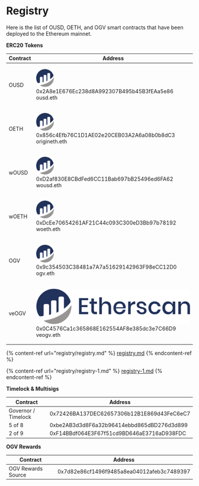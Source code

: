 # Registry

Here is the list of OUSD, OETH, and OGV smart contracts that have been deployed to the Ethereum mainnet.&#x20;

**ERC20 Tokens**

| Contract | Address                                                                                                                                                                                                                                      |
| -------- | -------------------------------------------------------------------------------------------------------------------------------------------------------------------------------------------------------------------------------------------- |
| OUSD     | <p><a href="https://etherscan.io/address/0x2A8e1E676Ec238d8A992307B495b45B3fEAa5e86"><img src="../.gitbook/assets/image (16).png" alt="" data-size="line"></a> 0x2A8e1E676Ec238d8A992307B495b45B3fEAa5e86<br>ousd.eth | origindollar.eth</p> |
| OETH     | <p><a href="https://etherscan.io/address/0x856c4Efb76C1D1AE02e20CEB03A2A6a08b0b8dC3"><img src="../.gitbook/assets/image (2).png" alt="" data-size="line"></a> 0x856c4Efb76C1D1AE02e20CEB03A2A6a08b0b8dC3<br>origineth.eth</p>                |
| wOUSD    | <p><a href="https://etherscan.io/address/0xD2af830E8CBdFed6CC11Bab697bB25496ed6FA62"><img src="../.gitbook/assets/image (24).png" alt="" data-size="line"></a> 0xD2af830E8CBdFed6CC11Bab697bB25496ed6FA62<br>wousd.eth</p>                   |
| wOETH    | <p><a href="https://etherscan.io/address/0xDcEe70654261AF21C44c093C300eD3Bb97b78192"><img src="../.gitbook/assets/image (8).png" alt="" data-size="line"></a> 0xDcEe70654261AF21C44c093C300eD3Bb97b78192<br>woeth.eth</p>                    |
| OGV      | <p><a href="https://etherscan.io/address/0x9c354503C38481a7A7a51629142963F98eCC12D0"><img src="../.gitbook/assets/image (25).png" alt="" data-size="line"></a> 0x9c354503C38481a7A7a51629142963F98eCC12D0<br>ogv.eth</p>                     |
| veOGV    | <p><a href="https://etherscan.io/address/0x0C4576Ca1c365868E162554AF8e385dc3e7C66D9"><img src="../.gitbook/assets/image (10).png" alt="" data-size="line"></a> 0x0C4576Ca1c365868E162554AF8e385dc3e7C66D9<br>veogv.eth</p>                   |

{% content-ref url="registry/registry.md" %}
[registry.md](registry/registry.md)
{% endcontent-ref %}

{% content-ref url="registry/registry-1.md" %}
[registry-1.md](registry/registry-1.md)
{% endcontent-ref %}

**Timelock & Multisigs**

| Contract            | Address                                     |
| ------------------- | ------------------------------------------- |
| Governor / Timelock | 0x72426BA137DEC62657306b12B1E869d43FeC6eC7  |
| 5 of 8              | 0xbe2AB3d3d8F6a32b96414ebbd865dBD276d3d899  |
| 2 of 9              | 0xF14BBdf064E3F67f51cd9BD646aE3716aD938FDC  |

**OGV Rewards**

| Contract           | Address                                    |
| ------------------ | ------------------------------------------ |
| OGV Rewards Source | 0x7d82e86cf1496f9485a8ea04012afeb3c7489397 |

